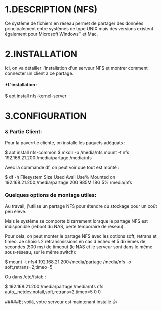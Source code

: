 # 1.DESCRIPTION (NFS) 

Ce système de fichiers en réseau permet de partager des données principalement entre systèmes de type UNIX mais des versions existent également pour Microsoft Windows™ et Mac.

# 2.INSTALLATION 

Ici, on va détailler l'installation d'un serveur NFS et montrer comment connecter un client à ce partage.

#### *L'installation :

$ apt install nfs-kernel-server

# 3.CONFIGURATION 

### & Partie Client:

Pour la paverrtie cliente, on installe les paquets adéquats :

$ apt install nfs-common
$ mkdir -p /media/nfs
mount -t nfs 192.168.21.200:/media/partage /media/nfs

Avec la commande df, on peut voir que tout est monté :

$ df -h
Filesystem            Size  Used Avail Use% Mounted on
192.168.21.200:/media/partage       20G  985M   18G   5% /media/nfs



### Quelques options de montage utiles:

Au travail, j'utilise un partage NFS pour étendre du stockage pour un coût peu élevé.

Mais le système se comporte bizarrement lorsque le partage NFS est indisponible (reboot du NAS, perte temporaire de réseau).

Pour cela, on peut monter le partage NFS avec les options soft, retrans et timeo. Je choisis 2 retransmissions en cas d'échec et 5 dixièmes de secondes (500 ms) de timeout (le NAS et le serveur sont dans le même sous-réseau, sur le même switch):


$ mount -t nfs4 192.168.21.200:/media/partage /media/nfs -o soft,retrans=2,timeo=5

Ou dans /etc/fstab :

$ 192.168.21.200:/media/partage   /media/nfs   nfs      auto,_netdev,nofail,soft,retrans=2,timeo=5 0 0 

#####Et voilà, votre serveur est maintenant installé 👍
